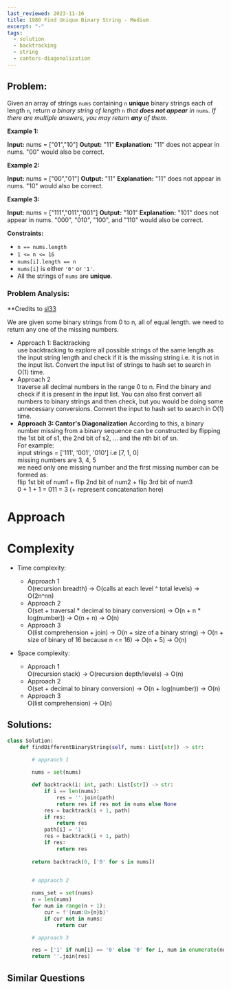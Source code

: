 ```yaml
---
last_reviewed: 2023-11-16
title: 1980 Find Unique Binary String - Medium
excerpt: "-"
tags:
  - solution
  - backtracking
  - string
  - cantors-diagonalization
---
```

## Problem:
Given an array of strings `nums` containing `n` **unique** binary strings each of length `n`, return _a binary string of length_ `n` _that **does not appear** in_ `nums`_. If there are multiple answers, you may return **any** of them_.

**Example 1:**

**Input:** nums = ["01","10"]
**Output:** "11"
**Explanation:** "11" does not appear in nums. "00" would also be correct.

**Example 2:**

**Input:** nums = ["00","01"]
**Output:** "11"
**Explanation:** "11" does not appear in nums. "10" would also be correct.

**Example 3:**

**Input:** nums = ["111","011","001"]
**Output:** "101"
**Explanation:** "101" does not appear in nums. "000", "010", "100", and "110" would also be correct.

**Constraints:**

- `n == nums.length`
- `1 <= n <= 16`
- `nums[i].length == n`
- `nums[i]` is either `'0'` or `'1'`.
- All the strings of `nums` are **unique**.

### Problem Analysis:

**Credits to [sl33](https://leetcode.com/problems/find-unique-binary-string/solutions/3935401/o-n-time-o-n-space-solution-explained/)

We are given some binary strings from 0 to n, all of equal length. we need to return any one of the missing numbers.

- Approach 1: Backtracking  
    use backtracking to explore all possible strings of the same length as the input string length and check if it is the missing string i.e. it is not in the input list. Convert the input list of strings to hash set to search in O(1) time.
- Approach 2  
    traverse all decimal numbers in the range 0 to n. Find the binary and check if it is present in the input list. You can also first convert all numbers to binary strings and then check, but you would be doing some unnecessary conversions. Convert the input to hash set to search in O(1) time.
- **Approach 3: Cantor's Diagonalization**
    According to this, a binary number missing from a binary sequence can be constructed by flipping the 1st bit of s1, the 2nd bit of s2, ... and the nth bit of sn.  
    For example:  
    input strings = ['111', '001', '010'] i.e [7, 1, 0]  
    missing numbers are 3, 4, 5  
    we need only one missing number and the first missing number can be formed as:  
    flip 1st bit of num1 + flip 2nd bit of num2 + flip 3rd bit of num3  
    0 + 1 + 1 = 011 = 3 (+ represent concatenation here)

# Approach

# Complexity

- Time complexity:
    - Approach 1  
        O(recursion breadth) → O(calls at each level ^ total levels) → O(2n^nn)
    - Approach 2  
        O(set + traversal * decimal to binary conversion) → O(n + n * log(number)) → O(n + n) → O(n)
    - Approach 3  
        O(list comprehension + join) → O(n + size of a binary string) → O(n + size of binary of 16 because n <= 16) → O(n + 5) → O(n)

- Space complexity:
    - Approach 1  
        O(recursion stack) → O(recursion depth/levels) → O(n)
    - Approach 2  
        O(set + decimal to binary conversion) → O(n + log(number)) → O(n)
    - Approach 3  
        O(list comprehension) → O(n)
## Solutions:

```python
class Solution:
    def findDifferentBinaryString(self, nums: List[str]) -> str:
        
        # appraoch 1

        nums = set(nums)

        def backtrack(i: int, path: List[str]) -> str:
            if i == len(nums):
                res = ''.join(path)
                return res if res not in nums else None
            res = backtrack(i + 1, path)
            if res: 
                return res
            path[i] = '1'
            res = backtrack(i + 1, path)
            if res: 
                return res
            
        return backtrack(0, ['0' for s in nums])
        

        # appraoch 2

        nums_set = set(nums)
        n = len(nums)
        for num in range(n + 1):
            cur = f'{num:0>{n}b}'
            if cur not in nums:
                return cur

        # approach 3

        res = ['1' if num[i] == '0' else '0' for i, num in enumerate(nums)]
        return ''.join(res)
```

## Similar Questions